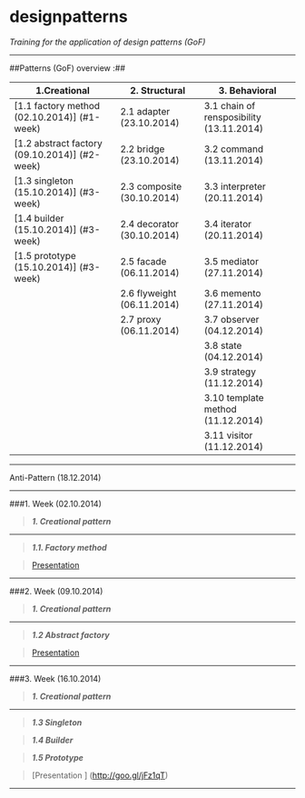 designpatterns
==============

*Training for the application of design patterns (GoF)*

---

##Patterns (GoF) overview :##


1.Creational | 2. Structural | 3. Behavioral
-----------|-------------------|------------------------
[1.1 factory method (02.10.2014)] (#1-week) | 2.1 adapter (23.10.2014) |3.1 chain of rensposibility (13.11.2014)
[1.2 abstract factory (09.10.2014)] (#2-week) |2.2 bridge (23.10.2014) |3.2 command (13.11.2014)
[1.3 singleton (15.10.2014)] (#3-week)  |2.3 composite (30.10.2014) |3.3 interpreter (20.11.2014)
[1.4 builder (15.10.2014)] (#3-week)|2.4 decorator (30.10.2014) |3.4 iterator (20.11.2014)
[1.5 prototype (15.10.2014)] (#3-week)|2.5 facade (06.11.2014)  |3.5 mediator (27.11.2014)
||2.6 flyweight (06.11.2014)|3.6 memento (27.11.2014)
||2.7 proxy (06.11.2014)|3.7 observer (04.12.2014)
|||3.8 state (04.12.2014)
|||3.9 strategy (11.12.2014)
|||3.10 template method (11.12.2014)
|||3.11 visitor (11.12.2014)

---

Anti-Pattern (18.12.2014) 

---

###1. Week 
(02.10.2014)


>***1. Creational pattern***
---

>***1.1. Factory method***
 
> [Presentation ](http://goo.gl/XX4sMJ)
 
---

###2. Week 
(09.10.2014)


>***1. Creational pattern***
---
>***1.2 Abstract factory*** 

> [Presentation ](http://goo.gl/DPcCaG)

---

###3. Week 
(16.10.2014)

>***1. Creational pattern***
---
>***1.3 Singleton***

>***1.4 Builder***

>***1.5 Prototype***

> [Presentation ] (http://goo.gl/jFz1qT)

---










